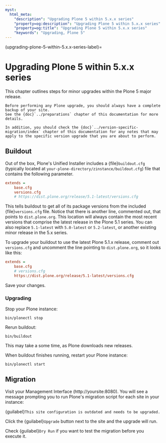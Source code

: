 ```yaml
---
myst:
  html_meta:
    "description": "Upgrading Plone 5 within 5.x.x series"
    "property=og:description": "Upgrading Plone 5 within 5.x.x series"
    "property=og:title": "Upgrading Plone 5 within 5.x.x series"
    "keywords": "Upgrading, Plone 5"
---
```


(upgrading-plone-5-within-5.x.x-series-label)=

# Upgrading Plone 5 within 5.x.x series

This chapter outlines steps for minor upgrades within the Plone 5 major release.


```{warning}
Before performing any Plone upgrade, you should always have a complete backup of your site.
See the {doc}`../preparations` chapter of this documentation for more details.

In addition, you should check the {doc}`../version-specific-migration/index` chapter of this documentation for any notes that may apply to the specific version upgrade that you are about to perform.
```

## Buildout

Out of the box, Plone's Unified Installer includes a {file}`buildout.cfg` (typically located at `your-plone-directory/zinstance/buildout.cfg`) file that contains the following parameter.

```cfg
extends =
    base.cfg
    versions.cfg
    # https://dist.plone.org/release/5.1-latest/versions.cfg
```

This tells buildout to get all of its package versions from the included {file}`versions.cfg` file.
Notice that there is another line, commented out, that points to `dist.plone.org`.
This location will always contain the most recent versions that comprise the latest release in the Plone 5.1 series.
You can also replace `5.1-latest` with `5.0-latest` or `5.2-latest`, or another existing minor release in the 5.x series.

To upgrade your buildout to use the latest Plone 5.1.x release, comment out `versions.cfg` and uncomment the line pointing to `dist.plone.org`, so it looks like this:

```cfg
extends =
    base.cfg
    # versions.cfg
    https://dist.plone.org/release/5.1-latest/versions.cfg
```

Save your changes.


### Upgrading

Stop your Plone instance:

```console
bin/plonectl stop
```

Rerun buildout:

```console
bin/buildout
```

This may take a some time, as Plone downloads new releases.

When buildout finishes running, restart your Plone instance:

```console
bin/plonectl start
```


## Migration

Visit your Management Interface (http://yoursite:8080).
You will see a message prompting you to run Plone's migration script for each site in your instance:

{guilabel}`This site configuration is outdated and needs to be upgraded.`

Click the {guilabel}`Upgrade` button next to the site and the upgrade will run.

Check {guilabel}`Dry Run` if you want to test the migration before you execute it.
